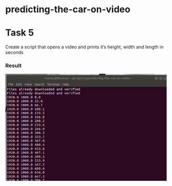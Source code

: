 # predicting-the-car-on-video

# Task 5

 Create a script that opens a video and prints it’s height, width and length in seconds
 
 ### Result
 
 ![](Screenshot%20from%202020-05-07%2001-17-08.png)
